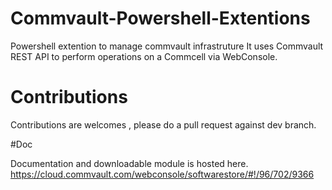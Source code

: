 # Commvault-Powershell-Extentions
Powershell extention to manage commvault infrastruture
It uses Commvault REST API to perform operations on a Commcell via WebConsole.


# Contributions

Contributions are welcomes , please do a pull request against dev branch.


#Doc

Documentation and downloadable module is hosted here.
https://cloud.commvault.com/webconsole/softwarestore/#!/96/702/9366
